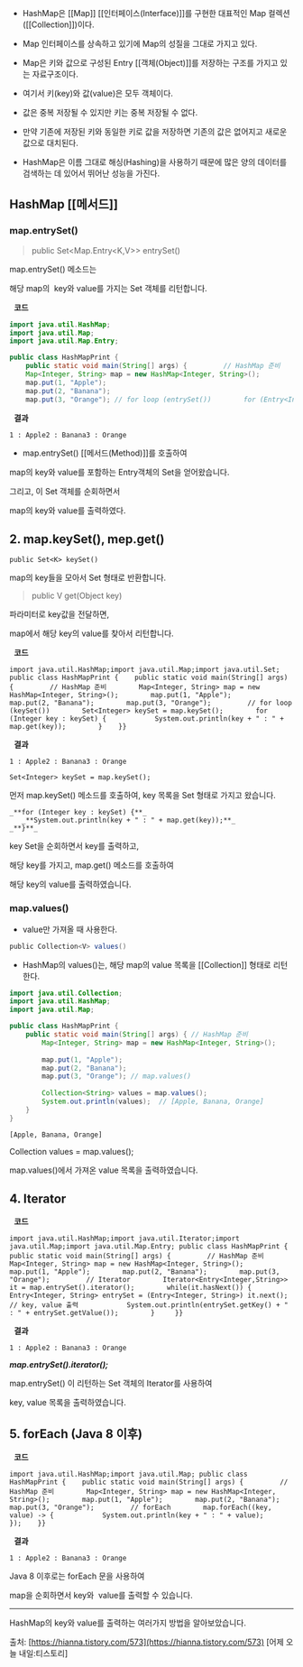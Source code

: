 - HashMap은 [[Map]] [[인터페이스(Interface)]]를 구현한 대표적인 Map 컬렉션([[Collection]])이다.
- Map 인터페이스를 상속하고 있기에 Map의 성질을 그대로 가지고 있다.
- Map은 키와 값으로 구성된 Entry [[객체(Object)]]를 저장하는 구조를 가지고 있는 자료구조이다.

- 여기서 키(key)와 값(value)은 모두 객체이다. 
- 값은 중복 저장될 수 있지만 키는 중복 저장될 수 없다.
- 만약 기존에 저장된 키와 동일한 키로 값을 저장하면 기존의 값은 없어지고 새로운 값으로 대치된다.

- HashMap은 이름 그대로 해싱(Hashing)을 사용하기 때문에 많은 양의 데이터를 검색하는 데 있어서 뛰어난 성능을 가진다.

## HashMap [[메서드]]
### map.entrySet()

> public Set<Map.Entry<K,​V>> entrySet()

map.entrySet() 메소드는

해당 map의  key와 value를 가지는 Set 객체를 리턴합니다.

  **코드**  

```java
import java.util.HashMap;
import java.util.Map;
import java.util.Map.Entry; 

public class HashMapPrint {    
	public static void main(String[] args) {         // HashMap 준비   
	Map<Integer, String> map = new HashMap<Integer, String>();       
	map.put(1, "Apple");        
	map.put(2, "Banana");        
	map.put(3, "Orange"); // for loop (entrySet())        for (Entry<Integer, String> entrySet : map.entrySet()) {            System.out.println(entrySet.getKey() + " : " + entrySet.getValue());        }     }}
```

  **결과**  

```
1 : Apple2 : Banana3 : Orange
```

- map.entrySet() [[메서드(Method)]]를 호출하여

map의 key와 value를 포함하는 Entry객체의 Set을 얻어왔습니다.

그리고, 이 Set 객체를 순회하면서

map의 key와 value를 출력하였다.

## **2. map.keySet(), mep.get()**

```
public Set<K> keySet()
```

map의 key들을 모아서 Set 형태로 반환합니다.

> public V get​(Object key)

파라미터로 key값을 전달하면, 

map에서 해당 key의 value를 찾아서 리턴합니다.

  **코드**  

```
import java.util.HashMap;import java.util.Map;import java.util.Set; public class HashMapPrint {    public static void main(String[] args) {         // HashMap 준비        Map<Integer, String> map = new HashMap<Integer, String>();        map.put(1, "Apple");        map.put(2, "Banana");        map.put(3, "Orange");         // for loop (keySet())        Set<Integer> keySet = map.keySet();        for (Integer key : keySet) {            System.out.println(key + " : " + map.get(key));        }    }}
```

  **결과**  

```
1 : Apple2 : Banana3 : Orange
```

```
Set<Integer> keySet = map.keySet();
```

먼저 map.keySet() 메소드를 호출하여, key 목록을 Set 형태로 가지고 왔습니다.
```
_**for (Integer key : keySet) {**_   
   _**System.out.println(key + " : " + map.get(key));**_   
_**}**_
```
key Set을 순회하면서 key를 출력하고,

해당 key를 가지고, map.get() 메소드를 호출하여

해당 key의 value를 출력하였습니다.

### map.values() 

- value만 가져올 때 사용한다.

```java
public Collection<V> values()
```

- HashMap의 values()는, 해당 map의 value 목록을 [[Collection]] 형태로 리턴한다.


```java
import java.util.Collection;
import java.util.HashMap;
import java.util.Map; 

public class HashMapPrint {   
	public static void main(String[] args) { // HashMap 준비        
		Map<Integer, String> map = new HashMap<Integer, String>();        
		
		map.put(1, "Apple");        
		map.put(2, "Banana");        
		map.put(3, "Orange"); // map.values()        
		
		Collection<String> values = map.values();       
		System.out.println(values);  // [Apple, Banana, Orange]    
	}
}
```

```
[Apple, Banana, Orange]
```

Collection<String> values = map.values();

map.values()에서 가져온 value 목록을 출력하였습니다.

## **4. Iterator**

  **코드**  

```
import java.util.HashMap;import java.util.Iterator;import java.util.Map;import java.util.Map.Entry; public class HashMapPrint {    public static void main(String[] args) {         // HashMap 준비        Map<Integer, String> map = new HashMap<Integer, String>();        map.put(1, "Apple");        map.put(2, "Banana");        map.put(3, "Orange");         // Iterator        Iterator<Entry<Integer,String>> it = map.entrySet().iterator();        while(it.hasNext()) {            Entry<Integer, String> entrySet = (Entry<Integer, String>) it.next();            // key, value 출력            System.out.println(entrySet.getKey() + " : " + entrySet.getValue());        }     }}
```

  **결과**  

```
1 : Apple2 : Banana3 : Orange
```

_**map.entrySet().iterator();**_

map.entrySet() 이 리턴하는 Set 객체의 Iterator를 사용하여

key, value 목록을 출력하였습니다.

## **5. forEach (Java 8 이후)**

  **코드**  

```
import java.util.HashMap;import java.util.Map; public class HashMapPrint {    public static void main(String[] args) {         // HashMap 준비        Map<Integer, String> map = new HashMap<Integer, String>();        map.put(1, "Apple");        map.put(2, "Banana");        map.put(3, "Orange");         // forEach        map.forEach((key, value) -> {            System.out.println(key + " : " + value);        });    }}
```

  **결과**  

```
1 : Apple2 : Banana3 : Orange
```

Java 8 이후로는 forEach 문을 사용하여

map을 순회하면서 key와  value를 출력할 수 있습니다.

---

HashMap의 key와 value를 출력하는 여러가지 방법을 알아보았습니다.

출처: [https://hianna.tistory.com/573](https://hianna.tistory.com/573) [어제 오늘 내일:티스토리]